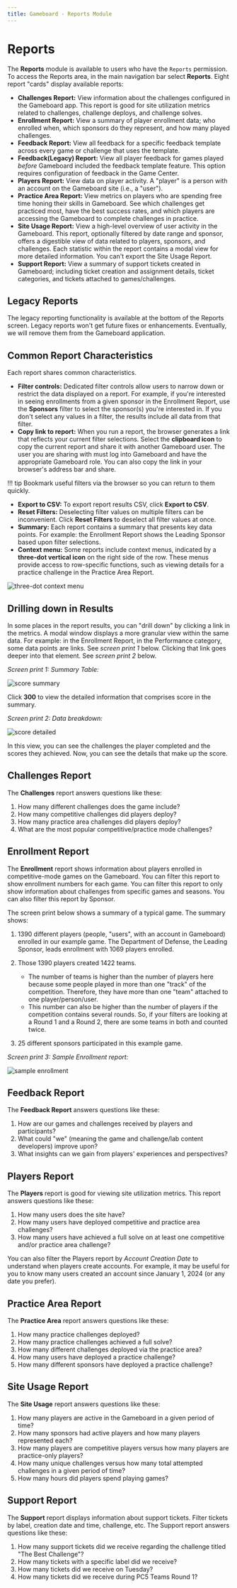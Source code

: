 ```yaml
---
title: Gameboard - Reports Module
---
```


# Reports

The **Reports** module is available to users who have the `Reports` permission. To access the Reports area, in the main navigation bar select **Reports**. Eight report "cards" display available reports:

- **Challenges Report:** View information about the challenges configured in the Gameboard app. This report is good for site utilization metrics related to challenges, challenge deploys, and challenge solves.
- **Enrollment Report:** View a summary of player enrollment data; who enrolled when, which sponsors do they represent, and how many played challenges.
- **Feedback Report:** View all feedback for a specific feedback template across every game or challenge that uses the template.
- **Feedback(Legacy) Report:** View all player feedback for games played *before* Gameboard included the feedback template feature. This option requires configuration of feedback in the Game Center.
- **Players Report:** View data on player activity. A "player" is a person with an account on the Gameboard site (i.e., a "user").
- **Practice Area Report:** View metrics on players who are spending free time honing their skills in Gameboard. See which challenges get practiced most, have the best success rates, and which players are accessing the Gameboard to complete challenges in practice.
- **Site Usage Report:** View a high-level overview of user activity in the Gameboard. This report, optionally filtered by date range and sponsor, offers a digestible view of data related to players, sponsors, and challenges. Each statistic within the report contains a modal view for more detailed information. You can't export the Site Usage Report.
- **Support Report:** View a summary of support tickets created in Gameboard; including ticket creation and assignment details, ticket categories, and tickets attached to games/challenges.

## Legacy Reports

The legacy reporting functionality is available at the bottom of the Reports screen. Legacy reports won't get future fixes or enhancements. Eventually, we will remove them from the Gameboard application.

## Common Report Characteristics

Each report shares common characteristics.

- **Filter controls:** Dedicated filter controls allow users to narrow down or restrict the data displayed on a report. For example, if you're interested in seeing enrollments from a given sponsor in the Enrollment Report, use the **Sponsors** filter to select the sponsor(s) you're interested in. If you don't select any values in a filter, the results include all data from that filter.
- **Copy link to report:** When you run a report, the browser generates a link that reflects your current filter selections. Select the **clipboard icon** to copy the current report and share it with another Gameboard user. The user you are sharing with must log into Gameboard and have the appropriate Gameboard role. You can also copy the link in your browser's address bar and share.

!!! tip
Bookmark useful filters via the browser so you can return to them quickly.

- **Export to CSV:** To export report results CSV, click **Export to CSV**.
- **Reset Filters:** Deselecting filter values on multiple filters can be inconvenient. Click **Reset Filters** to deselect all filter values at once.
- **Summary:** Each report contains a summary that presents key data points. For example: the Enrollment Report shows the Leading Sponsor based upon filter selections.
- **Context menu:** Some reports include context menus, indicated by a **three-dot vertical icon** on the right side of the row. These menus provide access to row-specific functions, such as viewing details for a practice challenge in the Practice Area Report.

![three-dot context menu](img/reports-3dot-context.png)

## Drilling down in Results

In some places in the report results, you can "drill down" by clicking a link in the metrics. A modal window displays a more granular view within the same data. For example: in the Enrollment Report, in the Performance category, some data points are links. See *screen print 1* below. Clicking that link goes deeper into that element. See *screen print 2* below.

*Screen print 1: Summary Table:*

![score summary](img/score.png)

Click **300** to view the detailed information that comprises score in the summary.

*Screen print 2: Data breakdown:*

![score detailed](img/breakdown.png)

In this view, you can see the challenges the player completed and the scores they achieved. Now, you can see the details that make up the score.

## Challenges Report

The **Challenges** report answers questions like these:

1. How many different challenges does the game include?
2. How many competitive challenges did players deploy?
3. How many practice area challenges did players deploy?
4. What are the most popular competitive/practice mode challenges?

## Enrollment Report

The **Enrollment** report shows information about players enrolled in competitive-mode games on the Gameboard. You can filter this report to show enrollment numbers for each game. You can filter this report to only show information about challenges from specific games and seasons. You can also filter this report by Sponsor.

The screen print below shows a summary of a typical game. The summary shows:

1. 1390 different players (people, "users", with an account in Gameboard) enrolled in our example game. The Department of Defense, the Leading Sponsor, leads enrollment with 1069 players enrolled.
2. Those 1390 players created 1422 teams.

   - The number of teams is higher than the number of players here because some people played in more than one "track" of the competition. Therefore, they have more than one "team" attached to one player/person/user.
   - This number can also be higher than the number of players if the competition contains several rounds. So, if your filters are looking at a Round 1 and a Round 2, there are some teams in both and counted twice.

3. 25 different sponsors participated in this example game.

*Screen print 3: Sample Enrollment report:*

![sample enrollment](img/sample-enroll-report.png)

## Feedback Report

The **Feedback Report** answers questions like these:

1. How are our games and challenges received by players and participants?
2. What could "we" (meaning the game and challenge/lab content developers) improve upon?
3. What insights can we gain from players' experiences and perspectives?

## Players Report

The **Players** report is good for viewing site utilization metrics. This report answers questions like these:

1. How many users does the site have?
2. How many users have deployed competitive and practice area challenges?
3. How many users have achieved a full solve on at least one competitive and/or practice area challenge?

You can also filter the Players report by *Account Creation Date* to understand when players create accounts. For example, it may be useful for you to know many users created an account since January 1, 2024 (or any date you prefer).

## Practice Area Report

The **Practice Area** report answers questions like these:

1. How many practice challenges deployed?
2. How many practice challenges achieved a full solve?
3. How many different challenges deployed via the practice area?
4. How many users have deployed a practice challenge?
5. How many different sponsors have deployed a practice challenge?

## Site Usage Report

The **Site Usage** report answers questions like these:

1. How many players are active in the Gameboard in a given period of time?
2. How many sponsors had active players and how many players represented each?
3. How many players are competitive players versus how many players are practice-only players?
4. How many unique challenges versus how many total attempted challenges in a given period of time?
5. How many hours did players spend playing games?

## Support Report

The **Support** report displays information about support tickets. Filter tickets by label, creation date and time, challenge, etc. The Support report answers questions like these:

1. How many support tickets did we receive regarding the challenge titled "The Best Challenge"?
2. How many tickets with a specific label did we receive?
3. How many tickets did we receive on Tuesday?
4. How many tickets did we receive during PC5 Teams Round 1?
